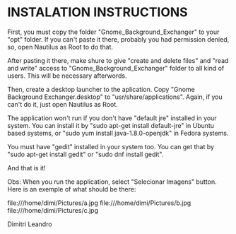 # INSTALATION INSTRUCTIONS

First, you must copy the folder "Gnome_Background_Exchanger" to your "opt" folder. If you can't paste it there, probably you had permission denied, so, open Nautilus as Root to do that.

After pasting it there, make shure to give "create and delete files" and "read and write" access to "Gnome_Background_Exchanger" folder to all kind of users. This will be necessary afterwords.

Then, create a desktop launcher to the aplication. Copy "Gnome Background Exchanger.desktop" to "usr/share/applications". Again, if you can't do it, just open Nautilus as Root.

The application won't run if you don't have "default jre" installed in your system. You can install it by "sudo apt-get install default-jre" in Ubuntu based systems, or "sudo yum install java-1.8.0-openjdk" in Fedora systems.

You must have "gedit" installed in your system too. You can get that by "sudo apt-get install gedit" or "sudo dnf install gedit".

And that is it!

Obs: When you run the application, select "Selecionar Imagens" button. Here is an exemple of what should be there:

file:///home/dimi/Pictures/a.jpg
file:///home/dimi/Pictures/b.jpg
file:///home/dimi/Pictures/c.jpg

Dimitri Leandro
